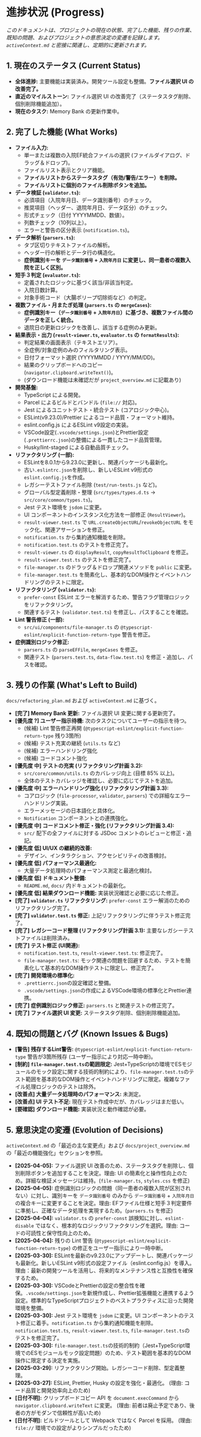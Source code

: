 # 進捗状況 (Progress)

_このドキュメントは、プロジェクトの現在の状態、完了した機能、残りの作業、既知の問題、およびプロジェクトの意思決定の変遷を記録します。`activeContext.md` と密接に関連し、定期的に更新されます。_

## 1. 現在のステータス (Current Status)

- **全体進捗:** 主要機能は実装済み。開発ツール設定も整備。**ファイル選択 UI の改善完了。**
- **直近のマイルストーン:** ファイル選択 UI の改善完了（ステータスタグ削除、個別削除機能追加）。
- **現在のタスク:** Memory Bank の更新作業中。

## 2. 完了した機能 (What Works)

- **ファイル入力:**
  - 単一または複数の入院EF統合ファイルの選択 (ファイルダイアログ、ドラッグ＆ドロップ)。
  - ファイルリスト表示とクリア機能。
  - **ファイルリストからステータスタグ（有効/警告/エラー）を削除。**
  - **ファイルリストに個別のファイル削除ボタンを追加。**
- **データ検証 (`validator.ts`):**
  - 必須項目（入院年月日、データ識別番号）のチェック。
  - 推奨項目（ヘッダー、退院年月日、データ区分）のチェック。
  - 形式チェック（日付 YYYYMMDD、数値）。
  - 列数チェック（10列以上）。
  - エラーと警告の区分表示 (`notification.ts`)。
- **データ解析 (`parsers.ts`):**
  - タブ区切りテキストファイルの解析。
  - ヘッダー行の解析とデータ行の構造化。
  - **症例識別キーを `データ識別番号` + `入院年月日` に変更し、同一患者の複数入院を正しく区別。**
- **短手３判定 (`evaluator.ts`):**
  - 定義されたロジックに基づく該当/非該当判定。
  - 入院日数計算。
  - 対象手術コード（大腸ポリープ切除術など）の判定。
- **複数ファイル・月またぎ処理 (`parsers.ts` の `mergeCases`):**
  - **症例識別キー（`データ識別番号` + `入院年月日`）に基づき、複数ファイル間のデータを正しく統合。**
  - 退院日の更新ロジックを改善し、該当する症例のみ更新。
- **結果表示・出力 (`result-viewer.ts`, `evaluator.ts` の `formatResults`):**
  - 判定結果の画面表示（テキストエリア）。
  - 全症例/対象症例のみのフィルタリング表示。
  - 日付フォーマット選択 (YYYYMMDD / YYYY/MM/DD)。
  - 結果のクリップボードへのコピー (`navigator.clipboard.writeText()`)。
  - (ダウンロード機能は未確認だが `project_overview.md` に記載あり)
- **開発基盤:**
  - TypeScript による開発。
  - Parcel によるビルドとバンドル (`file://` 対応)。
  - Jest によるユニットテスト・統合テスト (コアロジック中心)。
  - ESLint(v9.23.0)/Prettier によるコード品質・フォーマット維持。
  - eslint.config.js によるESLint v9設定の実装。
  - VSCode設定(`.vscode/settings.json`)とPrettier設定(`.prettierrc.json`)の整備による一貫したコード品質管理。
  - Husky/lint-staged による自動品質チェック。
- **リファクタリング (一部):**
  - ESLintを8.0.1から9.23.0に更新し、関連パッケージも最新化。
  - 古い`.eslintrc.json`を削除し、新しいESLint v9形式の`eslint.config.js`を作成。
  - レガシーテストファイル削除 (`test/run-tests.js` など)。
  - グローバル型定義削除・整理 (`src/types/types.d.ts` -> `src/core/common/types.ts`)。
  - Jest テスト環境を `jsdom` に変更。
  - UI コンポーネントのインスタンス化方法を一部修正 (`ResultViewer`)。
  - `result-viewer.test.ts` で `URL.createObjectURL`/`revokeObjectURL` をモック化、関連アサーションを修正。
  - `notification.ts` から集約通知機能を削除。
  - `notification.test.ts` のテストを修正完了。
  - `result-viewer.ts` の `displayResult`, `copyResultToClipboard` を修正。
  - `result-viewer.test.ts` のテストを修正完了。
  - `file-manager.ts` のドラッグ＆ドロップ関連メソッドを `public` に変更。
  - `file-manager.test.ts` を簡素化し、基本的なDOM操作とイベントハンドリングのテストに限定。
- **リファクタリング (`validator.ts`):**
  - `prefer-const` ESLint エラーを解消するため、警告フラグ管理ロジックをリファクタリング。
  - 関連するテスト (`validator.test.ts`) を修正し、パスすることを確認。
- **Lint 警告修正 (一部):**
  - `src/ui/components/file-manager.ts` の `@typescript-eslint/explicit-function-return-type` 警告を修正。
- **症例識別ロジック修正:**
  - `parsers.ts` の `parseEFFile`, `mergeCases` を修正。
  - 関連テスト (`parsers.test.ts`, `data-flow.test.ts`) を修正・追加し、パスを確認。

## 3. 残りの作業 (What's Left to Build)

`docs/refactoring_plan.md` および `activeContext.md` に基づく。

- **[完了] Memory Bank 更新:** ファイル選択 UI 変更に関する更新完了。
- **[優先度 ?] ユーザー指示待機:** 次のタスクについてユーザーの指示を待つ。
  - (候補) Lint 警告修正再開 (`@typescript-eslint/explicit-function-return-type` 残り3箇所)
  - (候補) テスト充実の継続 (`utils.ts` など)
  - (候補) エラーハンドリング強化
  - (候補) コードコメント強化
- **[優先度 中] テストの充実 (リファクタリング計画 3.2):**
  - `src/core/common/utils.ts` のカバレッジ向上 (目標 85% 以上)。
  - 全体のテストカバレッジを確認し、必要に応じてテストを追加。
- **[優先度 中] エラーハンドリング強化 (リファクタリング計画 3.3):**
  - コアロジック (`file-processor`, `validator`, `parsers`) での詳細なエラーハンドリング実装。
  - エラーメッセージの日本語化と具体化。
  - `Notification` コンポーネントとの連携強化。
- **[優先度 中] コードコメント修正・強化 (リファクタリング計画 3.4):**
  - `src/` 配下の全ファイルに対する JSDoc コメントのレビューと修正・追記。
- **[優先度 低] UI/UX の継続的改善:**
  - デザイン、インタラクション、アクセシビリティの改善検討。
- **[優先度 低] パフォーマンス最適化:**
  - 大量データ処理時のパフォーマンス測定と最適化検討。
- **[優先度 低] ドキュメント整備:**
  - `README.md`, `docs/` 内ドキュメントの最新化。
- **[優先度 低] 結果ダウンロード機能:** 実装状況確認と必要に応じた修正。
- **[完了] `validator.ts` リファクタリング:** `prefer-const` エラー解消のためのリファクタリング完了。
- **[完了] `validator.test.ts` 修正:** 上記リファクタリングに伴うテスト修正完了。
- **[完了] レガシーコード整理 (リファクタリング計画 3.1):** 主要なレガシーテストファイルは削除済み。
- **[完了] テスト修正 (UI関連):**
  - `notification.test.ts`, `result-viewer.test.ts`: 修正完了。
  - `file-manager.test.ts`: モック関連の問題を回避するため、テストを簡素化して基本的なDOM操作テストに限定し、修正完了。
- **[完了] 開発環境の標準化:**
  - `.prettierrc.json`の設定確認と整備。
  - `.vscode/settings.json`の作成によるVSCode環境の標準化とPrettier連携。
- **[完了] 症例識別ロジック修正:** `parsers.ts` と関連テストの修正完了。
- **[完了] ファイル選択 UI 変更:** ステータスタグ削除、個別削除機能追加。

## 4. 既知の問題とバグ (Known Issues & Bugs)

- **[警告] 残存するLint警告:** `@typescript-eslint/explicit-function-return-type` 警告が3箇所残存 (ユーザー指示により対応一時中断)。
- **[制約] `file-manager.test.ts`の範囲限定:** Jest+TypeScriptの環境でESモジュールのモック設定に関する技術的制約により、`file-manager.test.ts`のテスト範囲を基本的なDOM操作とイベントハンドリングに限定。複雑なファイル処理ロジックのテストは除外。
- **[改善点] 大量データ処理時のパフォーマンス:** 未測定。
- **[改善点] UI テスト不足:** 現在テスト作成中だが、カバレッジはまだ低い。
- **[要確認] ダウンロード機能:** 実装状況と動作確認が必要。

## 5. 意思決定の変遷 (Evolution of Decisions)

`activeContext.md` の「最近の主な変更点」および `docs/project_overview.md` の「最近の機能強化」セクションを参照。

- **[2025-04-05]:** ファイル選択 UI 改善のため、ステータスタグを削除し、個別削除ボタンを追加することを決定。理由: UI の簡素化と操作性向上のため。詳細な検証メッセージは維持。(`file-manager.ts`, `styles.css` を修正)
- **[2025-04-05]:** 症例識別ロジックの問題（同一患者の複数入院が区別されない）に対し、識別キーを `データ識別番号` のみから `データ識別番号` + `入院年月日` の複合キーに変更することを決定。理由: EFファイル仕様と短手３判定要件に準拠し、正確なデータ処理を実現するため。(`parsers.ts` を修正)
- **[2025-04-04]:** `validator.ts` の `prefer-const` 誤検知に対し、`eslint-disable` ではなく、根本的なロジックリファクタリングを選択。理由: コードの可読性と保守性向上のため。
- **[2025-04-04]:** 残りの Lint 警告 (`@typescript-eslint/explicit-function-return-type`) の修正をユーザー指示により一時中断。
- **[2025-03-30]:** ESLintを最新のv9.23.0にアップデートし、関連パッケージも最新化。新しいESLint v9形式の設定ファイル（eslint.config.js）を導入。理由：最新の開発ツールを活用し、将来的なメンテナンス性と互換性を確保するため。
- **[2025-03-30]:** VSCodeとPrettierの設定の整合性を確保。`.vscode/settings.json`を新規作成し、Prettier拡張機能と連携するよう設定。標準的なTypeScriptプロジェクトのベストプラクティスに沿った開発環境を整備。
- **[2025-03-30]:** Jest テスト環境を `jsdom` に変更。UI コンポーネントのテスト修正に着手。`notification.ts` から集約通知機能を削除。`notification.test.ts`, `result-viewer.test.ts`, `file-manager.test.ts`のテストを修正完了。
- **[2025-03-30]:** `file-manager.test.ts`の技術的制約（Jest+TypeScript環境でのESモジュールモック設定問題）のため、テスト範囲を基本的なDOM操作に限定する決定を実施。
- **[2025-03-29]:** リファクタリング開始。レガシーコード削除、型定義整理。
- **[2025-03-27]:** ESLint, Prettier, Husky の設定を強化・最適化。 (理由: コード品質と開発効率向上のため)
- **[日付不明]:** クリップボードコピー API を `document.execCommand` から `navigator.clipboard.writeText` に変更。 (理由: 前者は廃止予定であり、後者の方がモダンで信頼性が高いため)
- **[日付不明]:** ビルドツールとして Webpack ではなく Parcel を採用。 (理由: `file://` 環境での設定がよりシンプルだったため)
